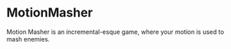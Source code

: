 # MotionMasher
Motion Masher is an incremental-esque game, where your motion is used to mash enemies.
